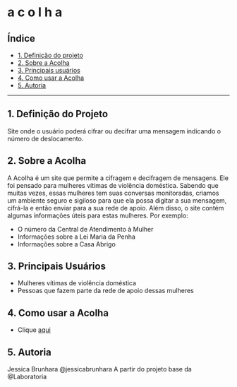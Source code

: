 # a c o l h a

## Índice

* [1. Definição do projeto](#1-definição-do-projeto)
* [2. Sobre a Acolha](#2-sobre-a-acolha)
* [3. Principais usuários](#3-principais-usuários)
* [4. Como usar a Acolha](#4-como-usar-a-acolha)
* [5. Autoria](#5-autoria)

***

## 1. Definição do Projeto
Site onde o usuário poderá cifrar ou decifrar uma mensagem indicando o número de deslocamento. 


## 2. Sobre a Acolha
 A Acolha é um site que permite a cifragem e decifragem de mensagens. Ele foi pensado para mulheres vítimas de violência doméstica. 
 Sabendo que muitas vezes, essas mulheres tem suas conversas monitoradas, criamos um ambiente seguro e sigiloso para que ela possa digitar a sua mensagem, cifrá-la e então enviar para a sua rede de apoio. 
 Além disso, o site contém algumas informações úteis para estas mulheres. Por exemplo:
 * O número da Central de Atendimento à Mulher
 * Informações sobre a Lei Maria da Penha
 * Informações sobre a Casa Abrigo 

## 3. Principais Usuários
* Mulheres vítimas de violência doméstica
* Pessoas que fazem parte da rede de apoio dessas mulheres

## 4. Como usar a Acolha

* Clique [aqui](https://jessicabrunhara.github.io/SAP004-cipher/)

## 5. Autoria

Jessica Brunhara @jessicabrunhara A partir do projeto base da @Laboratoria

